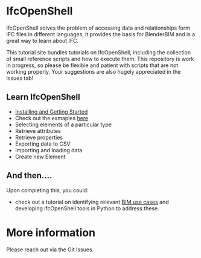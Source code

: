 # IfcOpenShell

IfcOpenShell solves the problem of accessing data and relationships form IFC files in different languages, it provides the basis for BlenderBIM and is a great way to learn about IFC.

This tutorial site bundles tutorials on IfcOpenShell, including the collection of small reference scripts and how to execute them. This repository is work in progress, so please be flexible and patient with scripts that are not working properly. Your suggestions are also hugely appreciated in the Issues tab!

## Learn IfcOpenShell

- [Installing and Getting Started](installation/setup_standalone_cmdline/)
- Check out the exmaples [here](/41934/Examples)
- Selecting elements of a particular type
- Retrieve attributes
- Retrieve properties
- Exporting data to CSV
- Importing and loading data
- Create new Element

## And then....

Upon completing this, you could:
- check out a tutorial on identifying relevant [BIM use cases](https://github.com/DTU-Byg/BIM-USE) and developing ifcOpenShell tools in Python to address these.

# More information
Please reach out via the Git Issues.

